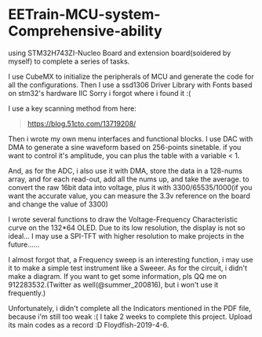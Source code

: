 # EETrain-MCU-system-Comprehensive-ability
using STM32H743ZI-Nucleo Board and extension board(soidered by myself) to complete a series of tasks.

I use CubeMX to initialize the peripherals of MCU and generate the code for all the configurations.
Then I use a ssd1306 Driver Library with Fonts based on stm32's hardware IIC
Sorry i forgot where i found it :(

I use a key scanning method from here: 
>https://blog.51cto.com/13719208/

Then i wrote my own menu interfaces and functional blocks.
I use DAC with DMA to generate a sine waveform based on 256-points sinetable.
if you want to control it's amplitude, you can plus the table with a variable < 1.

And, as for the ADC, i also use it with DMA, store the data in a 128-nums array, and for each read-out, add all the nums up,
and take the average. to convert the raw 16bit data into voltage, plus it with 3300/65535/1000(if you want the accurate value, you can measure the 3.3v reference on the board and change the value of 3300)

I wrote several functions to draw the Voltage-Frequency Characteristic curve on the 132*64 OLED.
Due to its low resolution, the display is not so ideal...
I may use a SPI-TFT with higher resolution to make projects in the future......

I almost forgot that, a Frequency sweep is an interesting function, i may use it to make a simple test instrument like a Sweeer.
As for the circuit, i didn't make a diagram. If you want to get some information, pls QQ me on 912283532.(Twitter as well(@summer_200816), but i won't use it frequently.)

Unfortunately, i didn't complete all the Indicators mentioned in the PDF file, because i'm still too weak :(
I take 2 weeks to complete this project. Upload its main codes as a record :D
Floydfish-2019-4-6.
